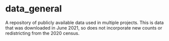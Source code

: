 # data_general
A repository of publicly available data used in multiple projects. This is data that was downloaded in June 2021, so does not incorporate new counts or redistricting from the 2020 census.
